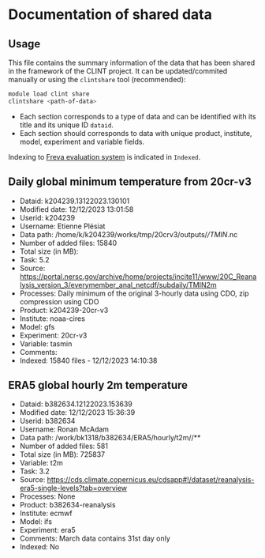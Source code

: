 
# Documentation of shared data

## Usage

This file contains the summary information of the data that has been shared in the framework of the CLINT project.
It can be updated/commited manually or using the `clintshare` tool (recommended):

```bash
module load clint share
clintshare <path-of-data>
```

- Each section corresponds to a type of data and can be identified with its title and its unique ID `dataid`.
- Each section should corresponds to data with unique product, institute, model, experiment and variable fields.

Indexing to [Freva evaluation system](https://www.xces.dkrz.de) is indicated in `Indexed`.


## Daily global minimum temperature from 20cr-v3

- Dataid: k204239.13122023.130101
- Modified date: 12/12/2023 13:01:58
- Userid: k204239
- Username: Etienne Plésiat
- Data path: /home/k/k204239/works/tmp/20crv3/outputs/*/TMIN*.nc
- Number of added files: 15840
- Total size (in MB): 
- Task: 5.2
- Source: https://portal.nersc.gov/archive/home/projects/incite11/www/20C_Reanalysis_version_3/everymember_anal_netcdf/subdaily/TMIN2m
- Processes: Daily minimum of the original 3-hourly data using CDO, zip compression using CDO
- Product: k204239-20cr-v3
- Institute: noaa-cires
- Model: gfs
- Experiment: 20cr-v3
- Variable: tasmin
- Comments: 
- Indexed: 15840 files - 12/12/2023 14:10:38

## ERA5 global hourly 2m temperature

- Dataid: b382634.12122023.153639
- Modified date: 12/12/2023 15:36:39
- Userid: b382634
- Username: Ronan McAdam
- Data path: /work/bk1318/b382634/ERA5/hourly/t2m//**
- Number of added files: 581
- Total size (in MB): 725837
- Variable: t2m
- Task: 3.2
- Source: https://cds.climate.copernicus.eu/cdsapp#!/dataset/reanalysis-era5-single-levels?tab=overview
- Processes: None
- Product: b382634-reanalysis
- Institute: ecmwf
- Model: ifs
- Experiment: era5
- Comments: March data contains 31st day only
- Indexed: No
